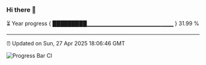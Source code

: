 ### Hi there 👋

⏳ Year progress { █████████▁▁▁▁▁▁▁▁▁▁▁▁▁▁▁▁▁▁▁▁▁ } 31.99 %

---

⏰ Updated on Sun, 27 Apr 2025 18:06:46 GMT

![Progress Bar CI](https://github.com/liununu/liununu/workflows/Progress%20Bar%20CI/badge.svg)
